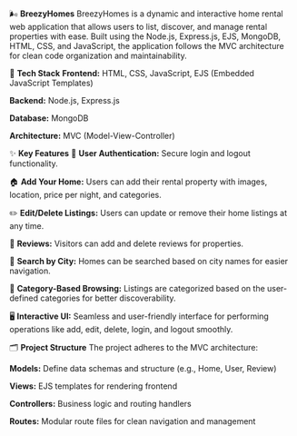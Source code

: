 🌬️ **BreezyHomes**
BreezyHomes is a dynamic and interactive home rental web application that allows users to list, discover, and manage rental properties with ease. Built using the Node.js, Express.js, EJS, MongoDB, HTML, CSS, and JavaScript, the application follows the MVC architecture for clean code organization and maintainability.

🔧 **Tech Stack**
**Frontend:** HTML, CSS, JavaScript, EJS (Embedded JavaScript Templates)

**Backend:** Node.js, Express.js

**Database:** MongoDB

**Architecture:** MVC (Model-View-Controller)

✨ **Key Features**
🔐 **User Authentication:** Secure login and logout functionality.

🏠 **Add Your Home:** Users can add their rental property with images, location, price per night, and categories.

✏️ **Edit/Delete Listings:** Users can update or remove their home listings at any time.

💬 **Reviews:** Visitors can add and delete reviews for properties.

🧭 **Search by City:** Homes can be searched based on city names for easier navigation.

📂 **Category-Based Browsing:** Listings are categorized based on the user-defined categories for better discoverability.

🖥️ **Interactive UI:** Seamless and user-friendly interface for performing operations like add, edit, delete, login, and logout smoothly.

🗂️ **Project Structure**
The project adheres to the MVC architecture:

**Models:** Define data schemas and structure (e.g., Home, User, Review)

**Views:** EJS templates for rendering frontend

**Controllers:** Business logic and routing handlers

**Routes:** Modular route files for clean navigation and management

